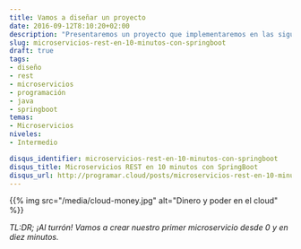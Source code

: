 ```yaml
---
title: Vamos a diseñar un proyecto
date: 2016-09-12T8:10:20+02:00
description: "Presentaremos un proyecto que implementaremos en las siguientes entradas."
slug: microservicios-rest-en-10-minutos-con-springboot
draft: true
tags:
- diseño
- rest
- microservicios
- programación
- java
- springboot
temas:
- Microservicios
niveles:
- Intermedio

disqus_identifier: microservicios-rest-en-10-minutos-con-springboot
disqus_title: Microservicios REST en 10 minutos con SpringBoot
disqus_url: http://programar.cloud/posts/microservicios-rest-en-10-minutos-con-springboot
---
```


{{% img src="/media/cloud-money.jpg" alt="Dinero y poder en el cloud" %}}

*TL:DR; ¡Al turrón! Vamos a crear nuestro primer microservicio desde 0 y en diez minutos.*

